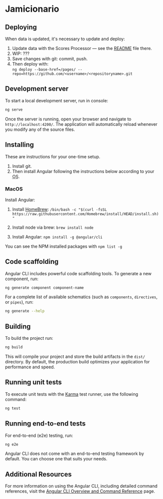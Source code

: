 
# Jamicionario

## Deploying

When data is updated, it's necessary to update and deploy:

1. Update data with the Scores Processor — see the [README](ScoresProcessor/README.md) file there.
2. WIP: ???
3. Save changes with git: commit, push.
4. Then deploy with:  
`ng deploy --base-href=/pages/ --repo=https://github.com/<username>/<repositoryname>.git`

## Development server

To start a local development server, run in console:

```bash
ng serve
```

Once the server is running, open your browser and navigate to `http://localhost:4200/`. The application will automatically reload whenever you modify any of the source files.

## Installing

These are instructions for your one-time setup.

1. Install git.
2. Then install Angular following the instructions below according to your <abbr title="Operating System">OS</abbr>.

### MacOS

Install Angular:

1. Install [HomeBrew](https://brew.sh/):
    `/bin/bash -c "$(curl -fsSL https://raw.githubusercontent.com/Homebrew/install/HEAD/install.sh)"`

2. Install node via brew:
    `brew install node`

3. Install Angular:
    `npm install -g @angular/cli`

You can see the NPM installed packages with `npm list -g`

## Code scaffolding

Angular CLI includes powerful code scaffolding tools. To generate a new component, run:

```bash
ng generate component component-name
```

For a complete list of available schematics (such as `components`, `directives`, or `pipes`), run:

```bash
ng generate --help
```

## Building

To build the project run:

```bash
ng build
```

This will compile your project and store the build artifacts in the `dist/` directory. By default, the production build optimizes your application for performance and speed.

## Running unit tests

To execute unit tests with the [Karma](https://karma-runner.github.io) test runner, use the following command:

```bash
ng test
```

## Running end-to-end tests

For end-to-end (e2e) testing, run:

```bash
ng e2e
```

Angular CLI does not come with an end-to-end testing framework by default. You can choose one that suits your needs.

## Additional Resources

For more information on using the Angular CLI, including detailed command references, visit the [Angular CLI Overview and Command Reference](https://angular.dev/tools/cli) page.
